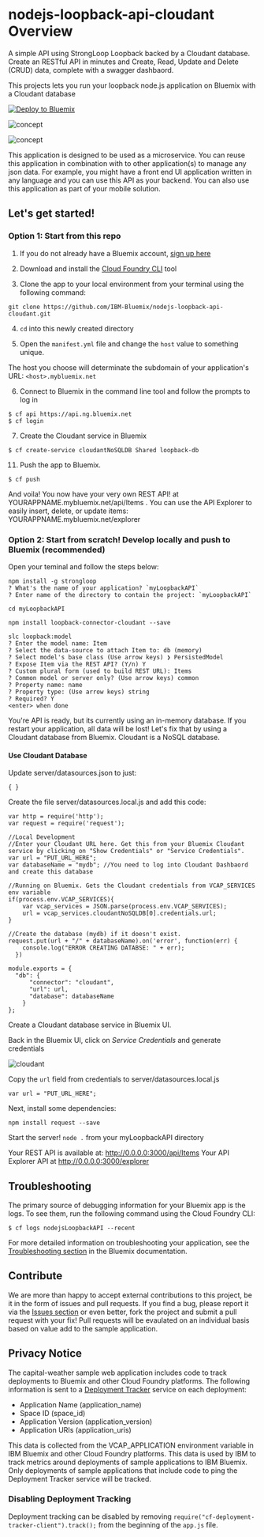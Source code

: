 # nodejs-loopback-api-cloudant Overview

A simple API using StrongLoop Loopback backed by a Cloudant database. Create an RESTful API in minutes and Create, Read, Update and Delete (CRUD) data, complete with a swagger dashbaord.

This projects lets you run your loopback node.js application on Bluemix with a Cloudant database

[![Deploy to Bluemix](https://bluemix.net/deploy/button.png)](https://bluemix.net/deploy)

![concept](./docs/API.png)

![concept](./docs/APIExplorer.png)

This application is designed to be used as a microservice. You can reuse this application in combination with to other application(s) to manage any json data. For example, you might have a front end UI application written in any language and you can use this API as your backend. You can also use this application as part of your mobile solution. 

## Let's get started!
### Option 1: Start from this repo
1. If you do not already have a Bluemix account, [sign up here][bluemix_signup_url]

2. Download and install the [Cloud Foundry CLI][cloud_foundry_url] tool

3. Clone the app to your local environment from your terminal using the following command:

  ```
  git clone https://github.com/IBM-Bluemix/nodejs-loopback-api-cloudant.git
  ```

4. `cd` into this newly created directory

5. Open the `manifest.yml` file and change the `host` value to something unique.

  The host you choose will determinate the subdomain of your application's URL:  `<host>.mybluemix.net`

6. Connect to Bluemix in the command line tool and follow the prompts to log in

  ```
  $ cf api https://api.ng.bluemix.net
  $ cf login
  ```

7. Create the Cloudant service in Bluemix

  ```
  $ cf create-service cloudantNoSQLDB Shared loopback-db
  ```

11. Push the app to Bluemix.

  ```
  $ cf push
  ```

And voila! You now have your very own REST API! at YOURAPPNAME.mybluemix.net/api/Items . You can use the API Explorer to easily insert, delete, or update items: YOURAPPNAME.mybluemix.net/explorer

### Option 2: Start from scratch! Develop locally and push to Bluemix (recommended)

Open your teminal and follow the steps below:
```
npm install -g strongloop
? What's the name of your application? `myLoopbackAPI`
? Enter name of the directory to contain the project: `myLoopbackAPI`

cd myLoopbackAPI

npm install loopback-connector-cloudant --save

slc loopback:model
? Enter the model name: Item
? Select the data-source to attach Item to: db (memory)
? Select model's base class (Use arrow keys) ❯ PersistedModel 
? Expose Item via the REST API? (Y/n) Y
? Custom plural form (used to build REST URL): Items
? Common model or server only? (Use arrow keys) common
? Property name: name
? Property type: (Use arrow keys) string
? Required? Y
<enter> when done
```
You're API is ready, but its currently using an in-memory database. If you restart your application, all data will be lost! Let's fix that by using a Cloudant database from Bluemix. Cloudant is a NoSQL database.
#### Use Cloudant Database

Update server/datasources.json to just:
```
{ }
```
Create the file server/datasources.local.js and add this code:
```
var http = require('http');
var request = require('request');

//Local Development
//Enter your Cloudant URL here. Get this from your Bluemix Cloudant service by clicking on "Show Credentials" or "Service Credentials".
var url = "PUT_URL_HERE";
var databaseName = "mydb"; //You need to log into Cloudant Dashbaord and create this database

//Running on Bluemix. Gets the Cloudant credentials from VCAP_SERVICES env variable
if(process.env.VCAP_SERVICES){
	var vcap_services = JSON.parse(process.env.VCAP_SERVICES);
	url = vcap_services.cloudantNoSQLDB[0].credentials.url;
}

//Create the database (mydb) if it doesn't exist.
request.put(url + "/" + databaseName).on('error', function(err) {
    console.log("ERROR CREATING DATABSE: " + err);
  })

module.exports = {
  "db": {
	  "connector": "cloudant",
	  "url": url,
	  "database": databaseName
	}
};
```
Create a Cloudant database service in Bluemix UI.

Back in the Bluemix UI, click on *Service Credentials* and generate credentials

![cloudant](./docs/CloudantServiceCredentials.png)

Copy the `url` field from credentials to server/datasources.local.js
```
var url = "PUT_URL_HERE";
```
Next, install some dependencies:
```
npm install request --save
```
Start the server!
`node .` from your myLoopbackAPI directory

Your REST API is available at: http://0.0.0.0:3000/api/Items
Your API Explorer API at http://0.0.0.0:3000/explorer


## Troubleshooting

The primary source of debugging information for your Bluemix app is the logs. To see them, run the following command using the Cloud Foundry CLI:

  ```
  $ cf logs nodejsLoopbackAPI --recent
  ```
For more detailed information on troubleshooting your application, see the [Troubleshooting section](https://www.ng.bluemix.net/docs/troubleshoot/tr.html) in the Bluemix documentation.

## Contribute
We are more than happy to accept external contributions to this project, be it in the form of issues and pull requests. If you find a bug, please report it via the [Issues section][issues_url] or even better, fork the project and submit a pull request with your fix! Pull requests will be evaulated on an individual basis based on value add to the sample application.

## Privacy Notice
The capital-weather sample web application includes code to track deployments to Bluemix and other Cloud Foundry platforms. The following information is sent to a [Deployment Tracker](https://github.com/cloudant-labs/deployment-tracker) service on each deployment:

* Application Name (application_name)
* Space ID (space_id)
* Application Version (application_version)
* Application URIs (application_uris)

This data is collected from the VCAP_APPLICATION environment variable in IBM Bluemix and other Cloud Foundry platforms. This data is used by IBM to track metrics around deployments of sample applications to IBM Bluemix. Only deployments of sample applications that include code to ping the Deployment Tracker service will be tracked.

### Disabling Deployment Tracking

Deployment tracking can be disabled by removing `require("cf-deployment-tracker-client").track();` from the beginning of the `app.js` file.


[speech_service_url]: http://www.ibm.com/smarterplanet/us/en/ibmwatson/developercloud/speech-to-text.html
[speech_service_bluemix_url]: https://console.ng.bluemix.net/catalog/services/speech-to-text/
[tone_service_url]: http://www.ibm.com/smarterplanet/us/en/ibmwatson/developercloud/tone-analyzer.html
[tone_service_bluemix_url]: https://console.ng.bluemix.net/catalog/services/tone-analyzer/
[bluemix_url]: http://ibm.biz/realtime-tone-bluemix
[bluemix_signup_url]: http://ibm.biz/realtime-tone-signup
[cloud_foundry_url]: https://github.com/cloudfoundry/cli
[download_node_url]: https://nodejs.org/download/
[browserify_url]: http://browserify.org/
[issues_url]: https://github.com/IBM-Bluemix/real-time-tone-analysis/issues

